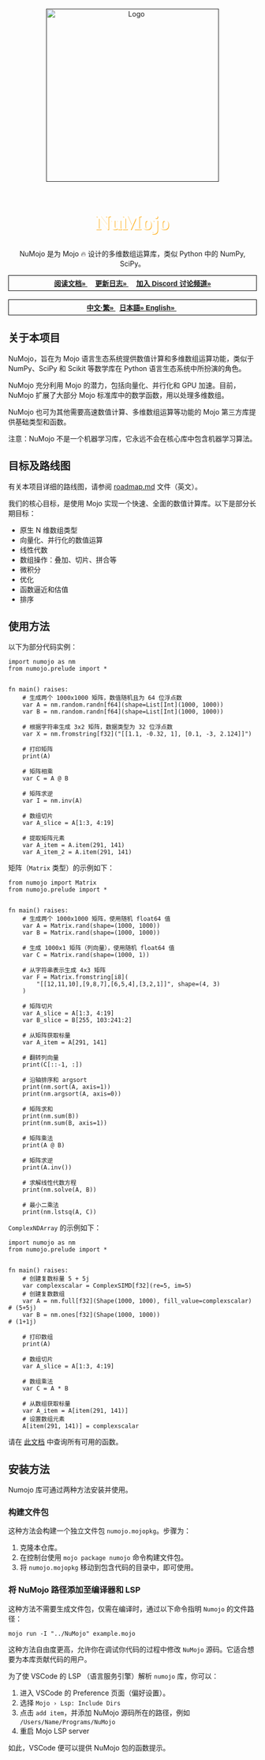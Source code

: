 <a name="readme-top"></a>
<!-- add these later -->
<!-- [![MIT License][license-shield]][] -->

<div align="center">
  <a href="">
    <img src="../assets/numojo_logo.png" alt="Logo" width="350" height="350">
  </a>

  <h1 align="center" style="font-size: 3em; color: white; font-family: 'Avenir'; text-shadow: 1px 1px orange;">NuMojo</h1>

  <p align="center">
    NuMojo 是为 Mojo 🔥 设计的多维数组运算库，类似 Python 中的 NumPy, SciPy。
    <br />
    <div style="font-family: 'Arial'; border: 1px solid black; padding: 5px;">
        <a href="https://github.com/Mojo-Numerics-and-Algorithms-group/NuMojo-Examples-and-Benchmarks/blob/main/docs/README.md"><strong>阅读文档» </strong></a> &nbsp; &nbsp; 
        <a href="./changelog.md"><strong>更新日志» </strong></a> &nbsp; &nbsp;
        <a href="https://discord.gg/NcnSH5n26F" ><strong>加入 Discord 讨论频道» </strong></a>
    </div>
    <br />
    <div style="font-family: 'Arial'; border: 1px solid black; padding: 5px;">
        <a href="./readme_zht.md"><strong>中文·繁» </strong></a> &nbsp;
        <a href="./readme_jp.md"><strong>日本語» </strong></a>
        <a href="../readme.md"><strong>English» </strong></a> &nbsp;
    </div>
  </p>
</div>

## 关于本项目

NuMojo，旨在为 Mojo 语言生态系统提供数值计算和多维数组运算功能，类似于 NumPy、SciPy 和 Scikit 等数学库在 Python 语言生态系统中所扮演的角色。

NuMojo 充分利用 Mojo 的潜力，包括向量化、并行化和 GPU 加速。目前，NuMojo 扩展了大部分 Mojo 标准库中的数学函数，用以处理多维数组。

NuMojo 也可为其他需要高速数值计算、多维数组运算等功能的 Mojo 第三方库提供基础类型和函数。

注意：NuMojo 不是一个机器学习库，它永远不会在核心库中包含机器学习算法。

## 目标及路线图

有关本项目详细的路线图，请参阅 [roadmap.md](./roadmap.md) 文件（英文）。

我们的核心目标，是使用 Mojo 实现一个快速、全面的数值计算库。以下是部分长期目标：

- 原生 N 维数组类型
- 向量化、并行化的数值运算
- 线性代数
- 数组操作：叠加、切片、拼合等
- 微积分
- 优化
- 函数逼近和估值
- 排序

## 使用方法

以下为部分代码实例：

```mojo
import numojo as nm
from numojo.prelude import *


fn main() raises:
    # 生成两个 1000x1000 矩阵，数值随机且为 64 位浮点数
    var A = nm.random.randn[f64](shape=List[Int](1000, 1000))
    var B = nm.random.randn[f64](shape=List[Int](1000, 1000))

    # 根据字符串生成 3x2 矩阵，数据类型为 32 位浮点数
    var X = nm.fromstring[f32]("[[1.1, -0.32, 1], [0.1, -3, 2.124]]")

    # 打印矩阵
    print(A)

    # 矩阵相乘
    var C = A @ B

    # 矩阵求逆
    var I = nm.inv(A)

    # 数组切片
    var A_slice = A[1:3, 4:19]

    # 提取矩阵元素
    var A_item = A.item(291, 141)
    var A_item_2 = A.item(291, 141)
```

矩阵（`Matrix` 类型）的示例如下：

```mojo
from numojo import Matrix
from numojo.prelude import *


fn main() raises:
    # 生成两个 1000x1000 矩阵，使用随机 float64 值
    var A = Matrix.rand(shape=(1000, 1000))
    var B = Matrix.rand(shape=(1000, 1000))

    # 生成 1000x1 矩阵（列向量），使用随机 float64 值
    var C = Matrix.rand(shape=(1000, 1))

    # 从字符串表示生成 4x3 矩阵
    var F = Matrix.fromstring[i8](
        "[[12,11,10],[9,8,7],[6,5,4],[3,2,1]]", shape=(4, 3)
    )

    # 矩阵切片
    var A_slice = A[1:3, 4:19]
    var B_slice = B[255, 103:241:2]

    # 从矩阵获取标量
    var A_item = A[291, 141]

    # 翻转列向量
    print(C[::-1, :])

    # 沿轴排序和 argsort
    print(nm.sort(A, axis=1))
    print(nm.argsort(A, axis=0))

    # 矩阵求和
    print(nm.sum(B))
    print(nm.sum(B, axis=1))

    # 矩阵乘法
    print(A @ B)

    # 矩阵求逆
    print(A.inv())

    # 求解线性代数方程
    print(nm.solve(A, B))

    # 最小二乘法
    print(nm.lstsq(A, C))
```

`ComplexNDArray` 的示例如下：

```mojo
import numojo as nm
from numojo.prelude import *


fn main() raises:
    # 创建复数标量 5 + 5j
    var complexscalar = ComplexSIMD[f32](re=5, im=5)
    # 创建复数数组
    var A = nm.full[f32](Shape(1000, 1000), fill_value=complexscalar)  # (5+5j)
    var B = nm.ones[f32](Shape(1000, 1000))                            # (1+1j)

    # 打印数组
    print(A)

    # 数组切片
    var A_slice = A[1:3, 4:19]

    # 数组乘法
    var C = A * B

    # 从数组获取标量
    var A_item = A[item(291, 141)]
    # 设置数组元素
    A[item(291, 141)] = complexscalar
```

请在 [此文档](./features.md) 中查询所有可用的函数。

## 安装方法

Numojo 库可通过两种方法安装并使用。

### 构建文件包

这种方法会构建一个独立文件包 `numojo.mojopkg`。步骤为：

1. 克隆本仓库。
1. 在控制台使用 `mojo package numojo` 命令构建文件包。
1. 将 `numojo.mojopkg` 移动到包含代码的目录中，即可使用。

### 将 NuMojo 路径添加至编译器和 LSP

这种方法不需要生成文件包，仅需在编译时，通过以下命令指明 `Numojo` 的文件路径：

```console
mojo run -I "../NuMojo" example.mojo
```

这种方法自由度更高，允许你在调试你代码的过程中修改 `NuMojo` 源码。它适合想要为本库贡献代码的用户。

为了使 VSCode 的 LSP （语言服务引擎）解析 `numojo` 库，你可以：

1. 进入 VSCode 的 Preference 页面（偏好设置）。
1. 选择 `Mojo › Lsp: Include Dirs`
1. 点击 `add item`，并添加 NuMojo 源码所在的路径，例如 `/Users/Name/Programs/NuMojo`
1. 重启 Mojo LSP server

如此，VSCode 便可以提供 NuMojo 包的函数提示。
